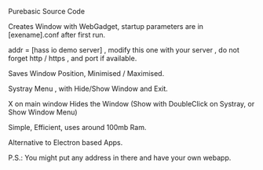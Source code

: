 Purebasic Source Code

Creates Window with WebGadget, startup parameters are in [exename].conf after first run.

addr = [hass io demo server] , modify this one with your server , do not forget http / https , and port if available.

Saves Window Position, Minimised / Maximised.

Systray Menu , with Hide/Show Window and Exit.

X on main window Hides the Window (Show with DoubleClick on Systray, or Show Window Menu)

Simple, Efficient, uses around 100mb Ram.

Alternative to Electron based Apps.

P.S.: You might put any address in there and have your own webapp.
